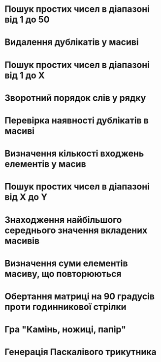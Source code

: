 # Пошук простих чисел в діапазоні від 1 до 50
# Видалення дублікатів у масиві
# Пошук простих чисел в діапазоні від 1 до X
# Зворотний порядок слів у рядку
# Перевірка наявності дублікатів в масиві
# Визначення кількості входжень елементів у масив
# Пошук простих чисел в діапазоні від X до Y
# Знаходження найбільшого середнього значення вкладених масивів
# Визначення суми елементів масиву, що повторюються
# Обертання матриці на 90 градусів проти годинникової стрілки
# Гра "Камінь, ножиці, папір"
# Генерація Паскалівого трикутника

